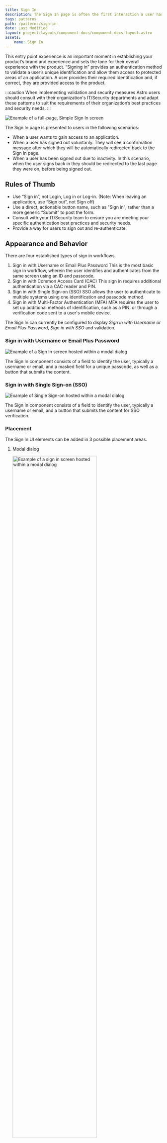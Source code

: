 ```yaml
---
title: Sign In
description: The Sign In page is often the first interaction a user has with your product.
tags: patterns
path: /patterns/sign-in
date: Last Modified
layout: project:layouts/component-docs/component-docs-layout.astro
assets:
    name: Sign In
---
```

This entry point experience is an important moment in establishing your product’s brand and experience and sets the tone for their overall experience with the product.
“Signing in” provides an authentication method to validate a user’s unique identification and allow them access to protected areas of an application. A user provides their required identification and, if correct, they are provided access to the product.

:::caution
When implementing validation and security measures Astro users should consult with their organization's IT/Security departments and adapt these patterns to suit the requirements of their organization’s best practices and security needs.
:::

![Example of a full-page, Simple Sign In screen](/img/patterns/sign-in/signin-simple-full.webp "Example of a full-page, Simple Sign In screen")

The Sign In page is presented to users in the following scenarios:

- When a user wants to gain access to an application.
- When a user has signed out voluntarily. They will see a confirmation message after which they will be automatically redirected back to the Sign In page.
- When a user has been signed out due to inactivity. In this scenario, when the user signs back in they should be redirected to the last page they were on, before being signed out.

## Rules of Thumb

- Use “Sign in”, not Login, Log in or Log-in. (Note: When leaving an application, use “Sign out”, not Sign off)
- Use a direct, actionable button name, such as "Sign in", rather than a more generic “Submit” to post the form.
- Consult with your IT/Security team to ensure you are meeting your specific authentication best practices and security needs.
- Provide a way for users to sign out and re-authenticate.

## Appearance and Behavior

There are four established types of sign in workflows.

1. Sign in with Username or Email Plus Password
   This is the most basic sign in workflow, wherein the user identifies and authenticates from the same screen using an ID and passcode.
2. Sign in with Common Access Card (CAC)
   This sign in requires additional authentication via a CAC reader and PIN.
3. Sign in with Single Sign-on (SSO)
   SSO allows the user to authenticate to multiple systems using one identification and passcode method.
4. Sign in with Multi-Factor Authentication (MFA)
   MFA requires the user to set up additional methods of identification, such as a PIN, or through a verification code sent to a user's mobile device.

The Sign In can currently be configured to display _Sign in with Username or Email Plus Password_, _Sign in with SSO_ and validation.

### Sign in with Username or Email Plus Password

![Example of a Sign In screen hosted within a modal dialog](/img/patterns/sign-in/signin-dialog-simple.webp "Example of a Sign In screen hosted within a modal dialog")

The Sign In component consists of a field to identify the user, typically a username or email, and a masked field for a unique passcode, as well as a button that submits the content.

### Sign in with Single Sign-on (SSO)

![Example of Single Sign-on hosted within a modal dialog](/img/patterns/sign-in/signin-dialog-sso.webp "Example of Single Sign-on hosted within a modal dialog")

The Sign In component consists of a field to identify the user, typically a username or email, and a button that submits the content for SSO verification.

### Placement

The Sign In UI elements can be added in 3 possible placement areas.

1. Modal dialog

   <p><img src="/img/patterns/sign-in/signin-dialog-simple.webp" alt="Example of a sign in screen hosted within a modal dialog" title="Example of a sign in screen hosted within a modal dialog" style="width: 75%"></p>

   - Draws user attention to Sign In process
   - Can allow application to be running in the background when signed out
   - Ideal for switching applications

2. Sidebar

   <p><img src="/img/patterns/sign-in/signin-sidebar-simple-full.webp" alt="Example of a sign in screen located within a sidebar" title="Example of a sign in screen located within a sidebar" style="width: 75%"></p>

   - Generally placed on left side of page
   - Allows imagery/branding on opposite side of page to differentiate application
   - Often used alongside SSO

3. Full page

   <p><img src="/img/patterns/sign-in/signin-simple-full.webp" alt="Example of a full-page sign in screen" title="Example of a full-page sign in screen" style="width: 75%"></p>

   - Draws user attention to the Sign In process, without the need for a modal dialog to be placed over an essentially blank page
   - Ideal for initial entry points and when the user does not have access until after authentication

## Validation

Effective error messaging is important for creating great experiences. Not being able to sign into an application is frustrating and blocks users from accomplishing their tasks.
Error messages should be clear and concise. They should help users understand what went wrong and give users steps to resolve the error. Be as specific as possible in your error messages
Validate as much of the user’s data before submission as possible. This real-time validation should happen when the input field loses focus and checks for input errors like invalid characters and empty fields. This helps users easily identify mistakes and fix them before submitting the Sign In form.
Always present error states on the Sign In screen, and use inline errors whenever possible when they do not present a security concern.

Common client-side errors:

- Empty required fields
- Invalid characters
- Incorrect input format

If there are server-side errors when the user submits the Sign In form, the page should be reloaded, the password field cleared, and the user returned to the username input field. Use an inline notification to display field-specific errors (where they do not provide a security concern) and provide clear direction on how users should resolve the issue, and a validation summary for errors that are not field-specific (such as time-outs, a server being down, or lack of connection) or for errors that apply to multiple fields and could present a security concern when inline (e.g. when the username is not found, or the password is correct they are often grouped into one error, such as “Username or password is incorrect”.)

Common server-side errors:

- Invalid authentication
- Max # of sign in attempts reached
- Account lock out
- Database or system error

![Example of a full-page account lock out (access denied) screen](/img/patterns/sign-in/signin-accessdenied-full.webp "Example of a full-page account lock out (access denied) screen")

## Accessibility

Ensure that users can tab through the Sign In form and navigate the page using only a keyboard. Use landmark regions to designate the Sign In region and allow screen readers to skip directly to the input fields. This is especially important if you are using the split-screen layout or have additional content on the page.

## Examples

:::two-col
![Do: Mask sensitive data, such as passwords](/img/patterns/sign-in/signin-do-1.webp "Do: Mask sensitive data, such as passwords")

![Don’t: Display sensitive data, such as passwords, unmasked by default](/img/patterns/sign-in/signin-dont-1.webp "Don’t: Display sensitive data, such as passwords, unmasked by default")

![Do: Use clear button labels that describe specific tasks like "Sign in" or "Update password"](/img/patterns/sign-in/signin-do-2.webp "Do: Use clear button labels that describe specific tasks like 'Sign in' or 'Update password'")

![Don’t: Use vague button labels like "Submit" to guide users through authentication flows](/img/patterns/sign-in/signin-dont-2.webp "Don’t: Use vague button labels like 'Submit' to guide users through authentication flows")

![Do: Use clear and concise messaging to help users understand what went wrong and give users steps to resolve the error, e.g. let users know when the caps lock is on.](/img/patterns/sign-in/signin-do-3.webp "Do: Use clear and concise messaging to help users understand what went wrong and give users steps to resolve the error, e.g. let users know when the caps lock is on.")

![Don’t: Provide field-specific information that may violate your IT/Security standards](/img/patterns/sign-in/signin-dont-3.webp "Don’t: Provide field-specific information that may violate your IT/Security standards")

![Do: Guide users through authentication flows with a primary, highly visible button on each screen](/img/patterns/sign-in/signin-do-4.webp "Do: Guide users through authentication flows with a primary, highly visible button on each screen")

![Don’t: Draw attention to secondary and tertiary tasks with competing buttons and calls to action](/img/patterns/sign-in/signin-dont-4.webp "Don’t: Draw attention to secondary and tertiary tasks with competing buttons and calls to action")

![Do: Find small efficiencies in the flow like auto-focusing on input boxes](/img/patterns/sign-in/signin-do-5.webp "Do: Find small efficiencies in the flow like auto-focusing on input boxes")

![Don’t: Add unnecessary steps to the interaction like requiring users to click into form fields](/img/patterns/sign-in/signin-dont-5.webp "Don’t: Add unnecessary steps to the interaction like requiring users to click into form fields")

:::
